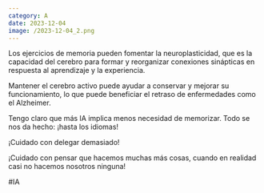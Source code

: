 ```yaml
--- 
category: A 
date: 2023-12-04 
image: /2023-12-04_2.png 
--- 
```


Los ejercicios de memoria pueden fomentar la neuroplasticidad, que es la capacidad del cerebro para formar y reorganizar conexiones sinápticas en respuesta al aprendizaje y la experiencia. 

Mantener el cerebro activo puede ayudar a conservar y mejorar su funcionamiento, lo que puede beneficiar el retraso de enfermedades como el Alzheimer. 

Tengo claro que más IA implica menos necesidad de memorizar. Todo se nos da hecho: ¡hasta los idiomas!

¡Cuidado con delegar demasiado!

¡Cuidado con pensar que hacemos muchas más cosas, cuando en realidad casi no hacemos nosotros ninguna!

#IA
